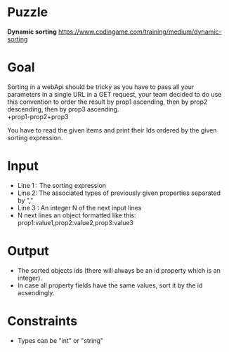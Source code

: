 # Puzzle
**Dynamic sorting** https://www.codingame.com/training/medium/dynamic-sorting

# Goal
Sorting in a webApi should be tricky as you have to pass all your parameters in a single URL in a GET request, your team decided to do use this convention to order the result by prop1 ascending, then by prop2 descending, then by prop3 ascending.  
+prop1-prop2+prop3

You have to read the given items and print their Ids ordered by the given sorting expression.

# Input
* Line 1 : The sorting expression
* Line 2: The associated types of previously given properties separated by ","
* Line 3 : An integer N of the next input lines
* N next lines an object formatted like this: prop1:value1,prop2:value2,prop3:value3

# Output
* The sorted objects ids (there will always be an id property which is an integer).
* In case all property fields have the same values, sort it by the id acsendingly.

# Constraints
* Types can be "int" or "string"
